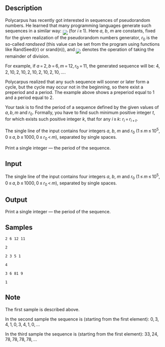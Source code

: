 ## Description

<div><p>Polycarpus has recently got interested in sequences of pseudorandom numbers. He learned that many programming languages generate such sequences in a similar way: <img align="middle" class="tex-formula" src="./25881/file/h6dk7Hbg.png" style="max-width: 100.0%;max-height: 100.0%;"> (for <span class="tex-span"><i>i</i> ≥ 1</span>). Here <span class="tex-span"><i>a</i></span>, <span class="tex-span"><i>b</i></span>, <span class="tex-span"><i>m</i></span> are constants, fixed for the given realization of the pseudorandom numbers generator, <span class="tex-span"><i>r</i><sub class="lower-index">0</sub></span> is the so-called <span class="tex-span"><i>randseed</i></span> (this value can be set from the program using functions like <span class="tex-font-style-tt">RandSeed(r)</span> or <span class="tex-font-style-tt">srand(n)</span>), and <img align="middle" class="tex-formula" src="./25881/file/ayIyhp5d.png" style="max-width: 100.0%;max-height: 100.0%;"> denotes the operation of taking the remainder of division.</p><p>For example, if <span class="tex-span"><i>a</i> = 2, <i>b</i> = 6, <i>m</i> = 12, <i>r</i><sub class="lower-index">0</sub> = 11</span>, the generated sequence will be: <span class="tex-span">4, 2, 10, 2, 10, 2, 10, 2, 10, 2, 10, ...</span>.</p><p>Polycarpus realized that any such sequence will sooner or later form a cycle, but the cycle may occur not in the beginning, so there exist a preperiod and a period. The example above shows a preperiod equal to 1 and a period equal to 2.</p><p>Your task is to find the period of a sequence defined by the given values of <span class="tex-span"><i>a</i>, <i>b</i>, <i>m</i></span> and <span class="tex-span"><i>r</i><sub class="lower-index">0</sub></span>. Formally, you have to find such minimum positive integer <span class="tex-span"><i>t</i></span>, for which exists such positive integer <span class="tex-span"><i>k</i></span>, that for any <span class="tex-span"><i>i</i> ≥ <i>k</i></span>: <span class="tex-span"><i>r</i><sub class="lower-index"><i>i</i></sub> = <i>r</i><sub class="lower-index"><i>i</i> + <i>t</i></sub></span>.</p></div><div class="input-specification"><p>The single line of the input contains four integers <span class="tex-span"><i>a</i></span>, <span class="tex-span"><i>b</i></span>, <span class="tex-span"><i>m</i></span> and <span class="tex-span"><i>r</i><sub class="lower-index">0</sub></span> (<span class="tex-span">1 ≤ <i>m</i> ≤ 10<sup class="upper-index">5</sup>, 0 ≤ <i>a</i>, <i>b</i> ≤ 1000, 0 ≤ <i>r</i><sub class="lower-index">0</sub> &lt; <i>m</i></span>), separated by single spaces.</p></div><div class="output-specification"><p>Print a single integer — the period of the sequence.</p></div>


## Input

<p>The single line of the input contains four integers <span class="tex-span"><i>a</i></span>, <span class="tex-span"><i>b</i></span>, <span class="tex-span"><i>m</i></span> and <span class="tex-span"><i>r</i><sub class="lower-index">0</sub></span> (<span class="tex-span">1 ≤ <i>m</i> ≤ 10<sup class="upper-index">5</sup>, 0 ≤ <i>a</i>, <i>b</i> ≤ 1000, 0 ≤ <i>r</i><sub class="lower-index">0</sub> &lt; <i>m</i></span>), separated by single spaces.</p>


## Output

<p>Print a single integer — the period of the sequence.</p>


## Samples

```input1
2 6 12 11

```

```output1
2

```






```input2
2 3 5 1

```

```output2
4

```






```input3
3 6 81 9

```

```output3
1

```




## Note

<p>The first sample is described above. </p><p>In the second sample the sequence is (starting from the first element): <span class="tex-span">0, 3, 4, 1, 0, 3, 4, 1, 0, ...</span></p><p>In the third sample the sequence is (starting from the first element): <span class="tex-span">33, 24, 78, 78, 78, 78, ...</span></p>

